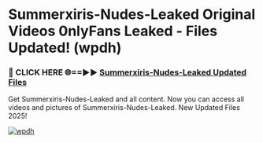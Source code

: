 # Summerxiris-Nudes-Leaked Original Videos 0nlyFans Leaked - Files Updated! (wpdh)

<h3>🔴 CLICK HERE 🌐==►► <a href="https://tinyurl.com/yc6ubb5a" rel="nofollow">Summerxiris-Nudes-Leaked Updated Files</a></h3>

Get Summerxiris-Nudes-Leaked and all content. Now you can access all videos and pictures of Summerxiris-Nudes-Leaked. New Updated Files 2025!

[![wpdh](https://i.imgur.com/7eu0CRL.gif)](https://tinyurl.com/yc6ubb5a)
